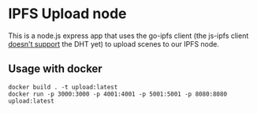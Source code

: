 # IPFS Upload node

This is a node.js express app that uses the go-ipfs client (the js-ipfs client [doesn't support](https://github.com/ipfs/js-ipfs/pull/856) the DHT yet) to upload scenes to our IPFS node.

## Usage with docker

```
docker build . -t upload:latest
docker run -p 3000:3000 -p 4001:4001 -p 5001:5001 -p 8080:8080 upload:latest
```
